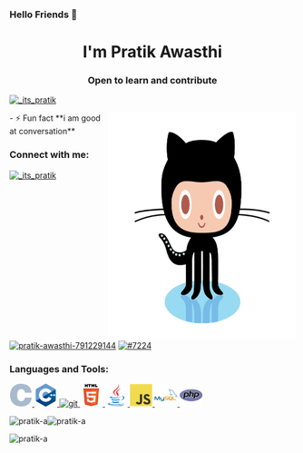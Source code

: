 ### Hello Friends 👋


<h1 align="center">I'm Pratik Awasthi</h1>
<h3 align="center">Open to learn and contribute</h3>

<p align="left"> <a href="https://twitter.com/_its_pratik" target="blank"><img src="https://img.shields.io/twitter/follow/_its_pratik?logo=twitter&style=for-the-badge" alt="_its_pratik" /></a> </p>

<img align="right" src="https://github.com/pratik-a/pratik-a/blob/main/hub.gif" width="330" height="400"/>
- ⚡ Fun fact **i am good at conversation**

<h3 align="left">Connect with me:</h3>
<p align="left">
<a href="https://twitter.com/_its_pratik" target="blank"><img align="center" src="https://cdn.jsdelivr.net/npm/simple-icons@3.0.1/icons/twitter.svg" alt="_its_pratik" height="30" width="40" /></a>
<a href="https://linkedin.com/in/pratik-awasthi-791229144" target="blank"><img align="center" src="https://cdn.jsdelivr.net/npm/simple-icons@3.0.1/icons/linkedin.svg" alt="pratik-awasthi-791229144" height="30" width="40" /></a>
<a href="https://discord.gg/#7224" target="blank"><img align="center" src="https://cdn.jsdelivr.net/npm/simple-icons@3.0.1/icons/discord.svg" alt="#7224" height="30" width="40" /></a>
</p>

<h3 align="left">Languages and Tools:</h3>
<p align="left"> <a href="https://www.cprogramming.com/" target="_blank"> <img src="https://raw.githubusercontent.com/devicons/devicon/master/icons/c/c-original.svg" alt="c" width="40" height="40"/> </a> <a href="https://www.w3schools.com/cpp/" target="_blank"> <img src="https://raw.githubusercontent.com/devicons/devicon/master/icons/cplusplus/cplusplus-original.svg" alt="cplusplus" width="40" height="40"/> </a> <a href="https://git-scm.com/" target="_blank"> <img src="https://www.vectorlogo.zone/logos/git-scm/git-scm-icon.svg" alt="git" width="40" height="40"/> </a> <a href="https://www.w3.org/html/" target="_blank"> <img src="https://raw.githubusercontent.com/devicons/devicon/master/icons/html5/html5-original-wordmark.svg" alt="html5" width="40" height="40"/> </a> <a href="https://www.java.com" target="_blank"> <img src="https://raw.githubusercontent.com/devicons/devicon/master/icons/java/java-original.svg" alt="java" width="40" height="40"/> </a> <a href="https://developer.mozilla.org/en-US/docs/Web/JavaScript" target="_blank"> <img src="https://raw.githubusercontent.com/devicons/devicon/master/icons/javascript/javascript-original.svg" alt="javascript" width="40" height="40"/> </a> <a href="https://www.mysql.com/" target="_blank"> <img src="https://raw.githubusercontent.com/devicons/devicon/master/icons/mysql/mysql-original-wordmark.svg" alt="mysql" width="40" height="40"/> </a> <a href="https://www.php.net" target="_blank"> <img src="https://raw.githubusercontent.com/devicons/devicon/master/icons/php/php-original.svg" alt="php" width="40" height="40"/> </a> </p>

<p><img align="left" src="https://github-readme-stats.vercel.app/api/top-langs?username=pratik-a&show_icons=true&locale=en&layout=compact" alt="pratik-a" /></p>


<p>&nbsp;<img align="left" src="https://github-readme-stats.vercel.app/api?username=pratik-a&show_icons=true&locale=en" alt="pratik-a" /></p>

<p><img align="left" src="https://github-readme-streak-stats.herokuapp.com/?user=pratik-a&" alt="pratik-a" /></p>

